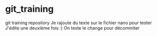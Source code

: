 # git_training
git training repository
Je rajoute du texte sur le fichier nano pour tester
J'édite une deuxième fois :)
On teste le change pour décommiter 
